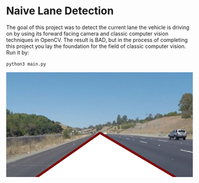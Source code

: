 # Naive Lane Detection

The goal of this project was to detect the current lane the vehicle is driving on by using its forward facing camera and classic computer vision techniques in OpenCV. The result is BAD, but in the process of completing this project you lay the foundation for the field of classic computer vision. Run it by:

```bash
python3 main.py
```

![](out/images/solidYellowCurve.jpg)
